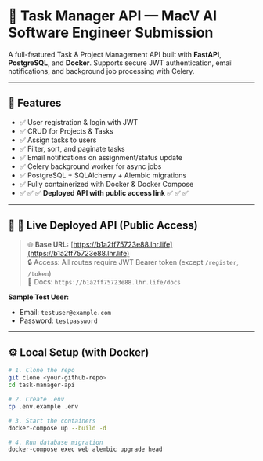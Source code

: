 # 🧠 Task Manager API — MacV AI Software Engineer Submission

A full-featured Task & Project Management API built with **FastAPI**, **PostgreSQL**, and **Docker**. Supports secure JWT authentication, email notifications, and background job processing with Celery.

---

## 🚀 Features

- ✅ User registration & login with JWT
- ✅ CRUD for Projects & Tasks
- ✅ Assign tasks to users
- ✅ Filter, sort, and paginate tasks
- ✅ Email notifications on assignment/status update
- ✅ Celery background worker for async jobs
- ✅ PostgreSQL + SQLAlchemy + Alembic migrations
- ✅ Fully containerized with Docker & Docker Compose
- ✅ ✅ ✅ **Deployed API with public access link** ✅ ✅ ✅

---

## 🔗 🔴 Live Deployed API (Public Access)

> 🌐 **Base URL:** [https://b1a2ff75723e88.lhr.life](https://b1a2ff75723e88.lhr.life)  
> 🔒 Access: All routes require JWT Bearer token (except `/register`, `/token`)  
> 📄 Docs: `https://b1a2ff75723e88.lhr.life/docs`

**Sample Test User:**

- Email: `testuser@example.com`  
- Password: `testpassword`

---

## ⚙️ Local Setup (with Docker)

```bash
# 1. Clone the repo
git clone <your-github-repo>
cd task-manager-api

# 2. Create .env
cp .env.example .env

# 3. Start the containers
docker-compose up --build -d

# 4. Run database migration
docker-compose exec web alembic upgrade head


